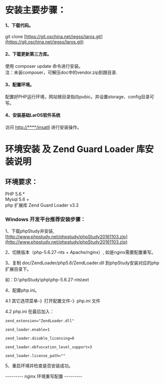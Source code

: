 # 安装主要步骤：

#### 1、下载代码。

git clone [https://git.oschina.net/iegss/laros.git](https://git.oschina.net/iegss/laros.git)

#### 2、下载更新第三方库。

使用 composer update 命令进行安装。  
注：未装composer，可解压doc中的vendor.zip到跟目录.

#### 3、配置环境。

配置好PHP运行环境，网站根目录指向pubic。并设置storage、config目录可写。

#### 4、安装基础LarOS软件系统

访问 [http://\*\*\*\*/insatll](http://****/insatll) 进行安装操作。

# 环境安装 及 Zend Guard Loader 库安装说明

## 环境要求：

PHP 5.6.\*  
Mysql 5.6 +  
php 扩展库 Zend Guard Loader v3.3

### Windows 开发平台推荐安装步骤：

1、下载phpStudy并安装, [http://www.phpstudy.net/phpstudy/phpStudy20161103.zip](http://www.phpstudy.net/phpstudy/phpStudy20161103.zip)

2、切换版本（php-5.6.27-nts + Apache/nginx）, 如是nginx需要配置重写。

3、复制 doc/ZendLoader/php5.6/ZendLoader.dll 到phpStudy安装对应的php扩展目录下。

如：D:\phpStudy\php\php-5.6.27-nts\ext

4、配置php.ini。

4.1 其它选项菜单-》打开配置文件-》php.ini 文件

4.2 php.ini 在最后加入：

`zend_extension="ZendLoader.dll"`

`zend_loader.enable=1`

`zend_loader.disable_licensing=0`

`zend_loader.obfuscation_level_support=3`

`zend_loader.license_path=""`

5、重启环境并检查是否安装成功。

--------- nginx 环境重写配置 ---------

